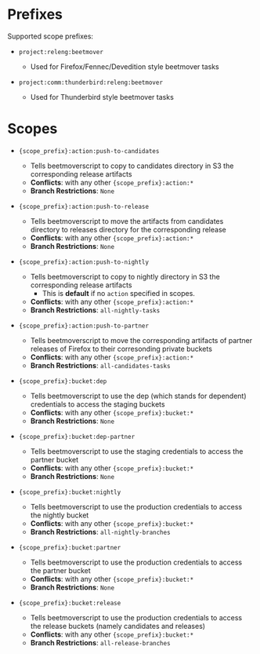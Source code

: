# Prefixes
Supported scope prefixes:
* `project:releng:beetmover`
  * Used for Firefox/Fennec/Devedition style beetmover tasks

* `project:comm:thunderbird:releng:beetmover`
  * Used for Thunderbird style beetmover tasks


# Scopes
* `{scope_prefix}:action:push-to-candidates`
  * Tells beetmoverscript to copy to candidates directory in S3 the corresponding release artifacts
  * **Conflicts**: with any other `{scope_prefix}:action:*`
  * **Branch Restrictions**: `None`

* `{scope_prefix}:action:push-to-release`
  * Tells beetmoverscript to move the artifacts from candidates directory to releases directory for the corresponding release
  * **Conflicts**: with any other `{scope_prefix}:action:*`
  * **Branch Restrictions**: `None`

* `{scope_prefix}:action:push-to-nightly`
  * Tells beetmoverscript to copy to nightly directory in S3 the corresponding release artifacts
      * This is **default** if no `action` specified in scopes.
  * **Conflicts**: with any other `{scope_prefix}:action:*`
  * **Branch Restrictions**: `all-nightly-tasks`
  
* `{scope_prefix}:action:push-to-partner`
  * Tells beetmoverscript to move the corresponding artifacts of partner releases of Firefox to their corresonding private buckets
  * **Conflicts**: with any other `{scope_prefix}:action:*`
  * **Branch Restrictions**: `all-candidates-tasks`

* `{scope_prefix}:bucket:dep`
  * Tells beetmoverscript to use the dep (which stands for dependent) credentials to access the staging buckets
  * **Conflicts**: with any other `{scope_prefix}:bucket:*`
  * **Branch Restrictions**: `None`
  
* `{scope_prefix}:bucket:dep-partner`
  * Tells beetmoverscript to use the staging credentials to access the partner bucket
  * **Conflicts**: with any other `{scope_prefix}:bucket:*`
  * **Branch Restrictions**: `None`

* `{scope_prefix}:bucket:nightly`
  * Tells beetmoverscript to use the production credentials to access the nightly bucket
  * **Conflicts**: with any other `{scope_prefix}:bucket:*`
  * **Branch Restrictions**: `all-nightly-branches`
  
* `{scope_prefix}:bucket:partner`
  * Tells beetmoverscript to use the production credentials to access the partner bucket
  * **Conflicts**: with any other `{scope_prefix}:bucket:*`
  * **Branch Restrictions**: `None`

* `{scope_prefix}:bucket:release`
  * Tells beetmoverscript to use the production credentials to access the release buckets (namely candidates and releases)
  * **Conflicts**: with any other `{scope_prefix}:bucket:*`
  * **Branch Restrictions**: `all-release-branches` 
